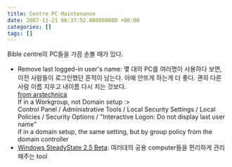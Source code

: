 ```yaml
---
title: Centre PC Maintenance
date: 2007-11-21 06:37:52.000000000 +00:00
categories: []
tags: []
---
```

<p>Bible centre의 PC들을 가끔 손볼 때가 있다.</p>
<ul>
<li>Remove last logged-in user's name: 몇 대의 PC를 여러명이 사용하다 보면, 이전 사람들이 로그인했던 흔적이 남는다. 아예 안뜨게 하는게 더 좋다. 괜히 다른 사람 이름 지우고 내이름 다시 치는 것보다.<br />
<a href="http://episteme.arstechnica.com/eve/forums/a/tpc/f/99609816/m/529002220831">from arstechnica</a><br />
If in a Workgroup, not Domain setup :&gt;<br />
Control Panel / Administrative Tools / Local Security Settings / Local Policies / Security Options / "Interactive Logon: Do not display last user name"<br />
if in a domain setup, the same setting, but by group policy from the domain controller</li>
<li><a href="http://www.microsoft.com/downloads/details.aspx?FamilyID=4de91d3a-69f4-4d7b-94b1-c69b8be029f4&amp;displaylang=en">Windows SteadyState 2.5 Beta</a>: 여러대의 공용 computer들을 편리하게 관리해주는 tool</li>
</ul>
